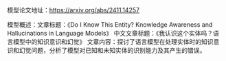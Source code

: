 模型论文地址：https://arxiv.org/abs/2411.14257

模型概述：文章标题：《Do I Know This Entity? Knowledge Awareness and Hallucinations in Language Models》
中文文章标题：《我认识这个实体吗？语言模型中的知识意识和幻觉》
文章内容：探讨了语言模型在处理实体时的知识意识和幻觉问题，分析了模型对已知和未知实体的识别能力及其产生的错误。
